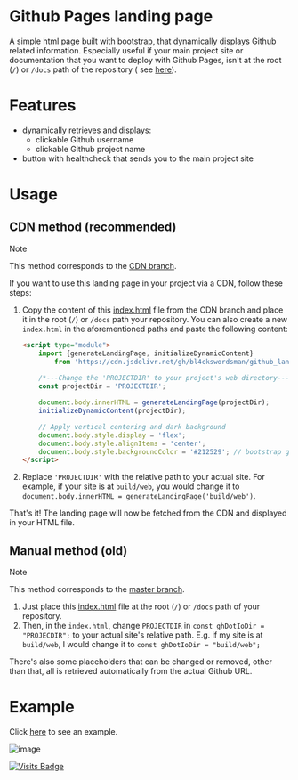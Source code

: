 # Github Pages landing page

A simple html page built with bootstrap, that dynamically displays Github related information.
Especially useful if your main project site or documentation that you want to deploy with Github Pages, isn't at the
root (`/`) or `/docs` path of the repository (
see [here](https://docs.github.com/en/pages/getting-started-with-github-pages/configuring-a-publishing-source-for-your-github-pages-site)).

# Features

- dynamically retrieves and displays:
    - clickable Github username
    - clickable Github project name
- button with healthcheck that sends you to the main project site

# Usage

## CDN method (recommended)

> [!NOTE]
> This method corresponds to the [CDN branch](https://github.com/bl4ckswordsman/github_landing_page/tree/cdn).

If you want to use this landing page in your project via a CDN, follow these steps:

1. Copy the content of this [index.html]() file from the CDN branch and place it in the root (`/`) or `/docs` path your
   repository. You can also create a new `index.html` in the aforementioned paths and paste the following content:

    ```html
    <script type="module">
        import {generateLandingPage, initializeDynamicContent}
            from 'https://cdn.jsdelivr.net/gh/bl4ckswordsman/github_landing_page@cdn/ghlp.js';
        
        /*---Change the 'PROJECTDIR' to your project's web directory---*/
        const projectDir = 'PROJECTDIR';
    
        document.body.innerHTML = generateLandingPage(projectDir);
        initializeDynamicContent(projectDir);
    
        // Apply vertical centering and dark background
        document.body.style.display = 'flex';
        document.body.style.alignItems = 'center';
        document.body.style.backgroundColor = '#212529'; // bootstrap gray-900
    </script>
    ```

2. Replace `'PROJECTDIR'` with the relative path to your actual site.
   For example, if your site is at `build/web`, you would change it to
   `document.body.innerHTML = generateLandingPage('build/web')`.

That's it! The landing page will now be fetched from the CDN and displayed in your HTML file.

## Manual method (old)

> [!NOTE]
> This method corresponds to the [master branch](https://github.com/bl4ckswordsman/github_landing_page/tree/master).

1. Just place this [index.html](https://github.com/bl4ckswordsman/github_landing_page/tree/master/index.html) file at
   the root (`/`) or `/docs` path of your repository.
2. Then, in the `index.html`, change `PROJECTDIR` in `const ghDotIoDir = "PROJECDIR";` to your actual site's relative
   path. E.g. if my site is at `build/web`, I would change it to `const ghDotIoDir = "build/web";`

There's also some placeholders that can be changed or removed, other than that, all is retrieved automatically from the
actual Github URL.

# Example

Click [here](https://bl4ckswordsman.github.io/abc_app/) to see an example.

![image](https://github.com/bl4ckswordsman/github_landing_page/assets/91825788/d95f4965-07c5-400c-86b0-2efea8a0da99)

[![Visits Badge](https://badges.pufler.dev/visits/bl4ckswordsman/github_landing_page)](https://github.com/bl4ckswordsman)
